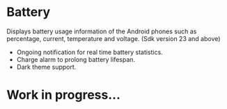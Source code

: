 # Battery

Displays battery usage information of the Android phones such as percentage, current, temperature and voltage. (Sdk version 23 and above) 

- Ongoing notification for real time battery statistics.
- Charge alarm to prolong battery lifespan.
- Dark theme support.

# Work in progress...
